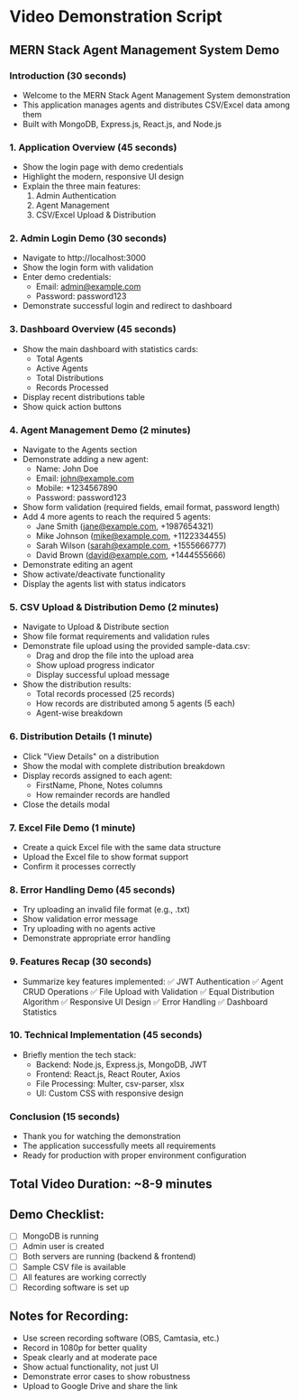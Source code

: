 # Video Demonstration Script

## MERN Stack Agent Management System Demo

### Introduction (30 seconds)
- Welcome to the MERN Stack Agent Management System demonstration
- This application manages agents and distributes CSV/Excel data among them
- Built with MongoDB, Express.js, React.js, and Node.js

### 1. Application Overview (45 seconds)
- Show the login page with demo credentials
- Highlight the modern, responsive UI design
- Explain the three main features:
  1. Admin Authentication
  2. Agent Management
  3. CSV/Excel Upload & Distribution

### 2. Admin Login Demo (30 seconds)
- Navigate to http://localhost:3000
- Show the login form with validation
- Enter demo credentials:
  - Email: admin@example.com
  - Password: password123
- Demonstrate successful login and redirect to dashboard

### 3. Dashboard Overview (45 seconds)
- Show the main dashboard with statistics cards:
  - Total Agents
  - Active Agents
  - Total Distributions
  - Records Processed
- Display recent distributions table
- Show quick action buttons

### 4. Agent Management Demo (2 minutes)
- Navigate to the Agents section
- Demonstrate adding a new agent:
  - Name: John Doe
  - Email: john@example.com
  - Mobile: +1234567890
  - Password: password123
- Show form validation (required fields, email format, password length)
- Add 4 more agents to reach the required 5 agents:
  - Jane Smith (jane@example.com, +1987654321)
  - Mike Johnson (mike@example.com, +1122334455)
  - Sarah Wilson (sarah@example.com, +1555666777)
  - David Brown (david@example.com, +1444555666)
- Demonstrate editing an agent
- Show activate/deactivate functionality
- Display the agents list with status indicators

### 5. CSV Upload & Distribution Demo (2 minutes)
- Navigate to Upload & Distribute section
- Show file format requirements and validation rules
- Demonstrate file upload using the provided sample-data.csv:
  - Drag and drop the file into the upload area
  - Show upload progress indicator
  - Display successful upload message
- Show the distribution results:
  - Total records processed (25 records)
  - How records are distributed among 5 agents (5 each)
  - Agent-wise breakdown

### 6. Distribution Details (1 minute)
- Click "View Details" on a distribution
- Show the modal with complete distribution breakdown
- Display records assigned to each agent:
  - FirstName, Phone, Notes columns
  - How remainder records are handled
- Close the details modal

### 7. Excel File Demo (1 minute)
- Create a quick Excel file with the same data structure
- Upload the Excel file to show format support
- Confirm it processes correctly

### 8. Error Handling Demo (45 seconds)
- Try uploading an invalid file format (e.g., .txt)
- Show validation error message
- Try uploading with no agents active
- Demonstrate appropriate error handling

### 9. Features Recap (30 seconds)
- Summarize key features implemented:
  ✅ JWT Authentication
  ✅ Agent CRUD Operations
  ✅ File Upload with Validation
  ✅ Equal Distribution Algorithm
  ✅ Responsive UI Design
  ✅ Error Handling
  ✅ Dashboard Statistics

### 10. Technical Implementation (45 seconds)
- Briefly mention the tech stack:
  - Backend: Node.js, Express.js, MongoDB, JWT
  - Frontend: React.js, React Router, Axios
  - File Processing: Multer, csv-parser, xlsx
  - UI: Custom CSS with responsive design

### Conclusion (15 seconds)
- Thank you for watching the demonstration
- The application successfully meets all requirements
- Ready for production with proper environment configuration

## Total Video Duration: ~8-9 minutes

## Demo Checklist:
- [ ] MongoDB is running
- [ ] Admin user is created
- [ ] Both servers are running (backend & frontend)
- [ ] Sample CSV file is available
- [ ] All features are working correctly
- [ ] Recording software is set up

## Notes for Recording:
- Use screen recording software (OBS, Camtasia, etc.)
- Record in 1080p for better quality
- Speak clearly and at moderate pace
- Show actual functionality, not just UI
- Demonstrate error cases to show robustness
- Upload to Google Drive and share the link
